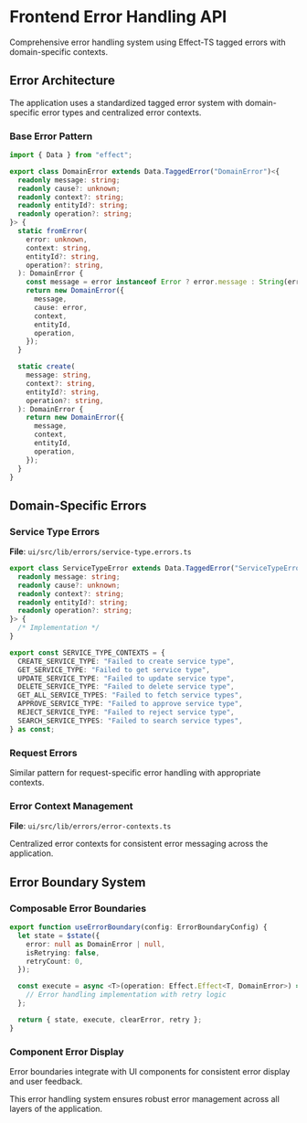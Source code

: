 # Frontend Error Handling API

Comprehensive error handling system using Effect-TS tagged errors with domain-specific contexts.

## Error Architecture

The application uses a standardized tagged error system with domain-specific error types and centralized error contexts.

### Base Error Pattern

```typescript
import { Data } from "effect";

export class DomainError extends Data.TaggedError("DomainError")<{
  readonly message: string;
  readonly cause?: unknown;
  readonly context?: string;
  readonly entityId?: string;
  readonly operation?: string;
}> {
  static fromError(
    error: unknown,
    context: string,
    entityId?: string,
    operation?: string,
  ): DomainError {
    const message = error instanceof Error ? error.message : String(error);
    return new DomainError({
      message,
      cause: error,
      context,
      entityId,
      operation,
    });
  }

  static create(
    message: string,
    context?: string,
    entityId?: string,
    operation?: string,
  ): DomainError {
    return new DomainError({
      message,
      context,
      entityId,
      operation,
    });
  }
}
```

## Domain-Specific Errors

### Service Type Errors

**File**: `ui/src/lib/errors/service-type.errors.ts`

```typescript
export class ServiceTypeError extends Data.TaggedError("ServiceTypeError")<{
  readonly message: string;
  readonly cause?: unknown;
  readonly context?: string;
  readonly entityId?: string;
  readonly operation?: string;
}> {
  /* Implementation */
}

export const SERVICE_TYPE_CONTEXTS = {
  CREATE_SERVICE_TYPE: "Failed to create service type",
  GET_SERVICE_TYPE: "Failed to get service type",
  UPDATE_SERVICE_TYPE: "Failed to update service type",
  DELETE_SERVICE_TYPE: "Failed to delete service type",
  GET_ALL_SERVICE_TYPES: "Failed to fetch service types",
  APPROVE_SERVICE_TYPE: "Failed to approve service type",
  REJECT_SERVICE_TYPE: "Failed to reject service type",
  SEARCH_SERVICE_TYPES: "Failed to search service types",
} as const;
```

### Request Errors

Similar pattern for request-specific error handling with appropriate contexts.

### Error Context Management

**File**: `ui/src/lib/errors/error-contexts.ts`

Centralized error contexts for consistent error messaging across the application.

## Error Boundary System

### Composable Error Boundaries

```typescript
export function useErrorBoundary(config: ErrorBoundaryConfig) {
  let state = $state({
    error: null as DomainError | null,
    isRetrying: false,
    retryCount: 0,
  });

  const execute = async <T>(operation: Effect.Effect<T, DomainError>) => {
    // Error handling implementation with retry logic
  };

  return { state, execute, clearError, retry };
}
```

### Component Error Display

Error boundaries integrate with UI components for consistent error display and user feedback.

This error handling system ensures robust error management across all layers of the application.
